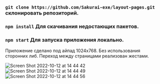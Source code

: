 ### `git clone https://github.com/Sakurai-exe/layout-pages.git` склонировать репозиторий.
### `npm install` Для скачивания недостающих пакетов.
### `npm start` Для запуска приложения локально.

Приложение сделано под айпад 1024x768. Без использования сторонних либ.
Переход между страницами реализован жестами.

![Screen Shot 2022-10-12 at 14 44 42](https://user-images.githubusercontent.com/46085908/195334479-df55c4e9-ef0d-4828-89fc-37c36befe65f.png)
![Screen Shot 2022-10-12 at 14 44 49](https://user-images.githubusercontent.com/46085908/195334493-b3215d5d-832f-4238-9c3d-1cd0686ef02e.png)
![Screen Shot 2022-10-12 at 14 44 56](https://user-images.githubusercontent.com/46085908/195334498-e36b67e4-04b4-4e55-b13c-e179d8014f0e.png)
